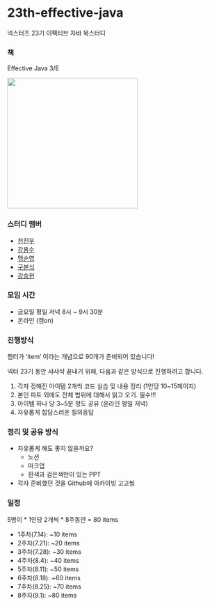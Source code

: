 # 23th-effective-java
넥스터즈 23기 이펙티브 자바 북스터디 

### 책

Effective Java 3/E

<img width="300" src="https://github.com/Nexters/23th-effective-java/assets/76773202/e789f7cf-61bc-4733-9d39-be6cbc6e2c70"> </img>


### 스터디 맴버

- [천진우](https://github.com/JinuCheon)
- [강용수](https://github.com/emost22)
- [맹순영](https://github.com/symaeng98)
- [구본식](https://github.com/BonSik-Koo)
- [강승현](https://github.com/code5753)


### 모임 시간
- 금요일 평일 저녁 8시 ~ 9시 30분
- 온라인 (캠on)


### 진행방식

챕터가 ‘item’ 이라는 개념으로 90개가 준비되어 있습니다!

넥터 23기 동안 샤샤샥 끝내기 위해, 다음과 같은 방식으로 진행하려고 합니다.

1. 각자 정해진 아이템 2개씩 코드 실습 및 내용 정리 (1인당 10~15페이지)
2. 본인 파트 외에도 전체 범위에 대해서 읽고 오기. 필수!!!
3. 아이템 하나 당 3~5분 정도 공유 (온라인 평일 저녁)
4. 자유롭게 잡담스러운 질의응답


### 정리 및 공유 방식

- 자유롭게 해도 좋지 않을까요?
    - 노션
    - 마크업
    - 흰색과 검은색만이 있는 PPT
- 각자 준비했던 것을 Github에 아카이빙 고고씽

### 일정
5명이 * 1인당 2개씩 * 8주동안 = 80 items
- 1주차(7.14): ~10 items
- 2주차(7.21): ~20 items
- 3주차(7.28): ~30 items
- 4주차(8.4): ~40 items
- 5주차(8.11): ~50 items
- 6주차(8.18): ~60 items
- 7주차(8.25): ~70 items
- 8주차(9.1): ~80 items
